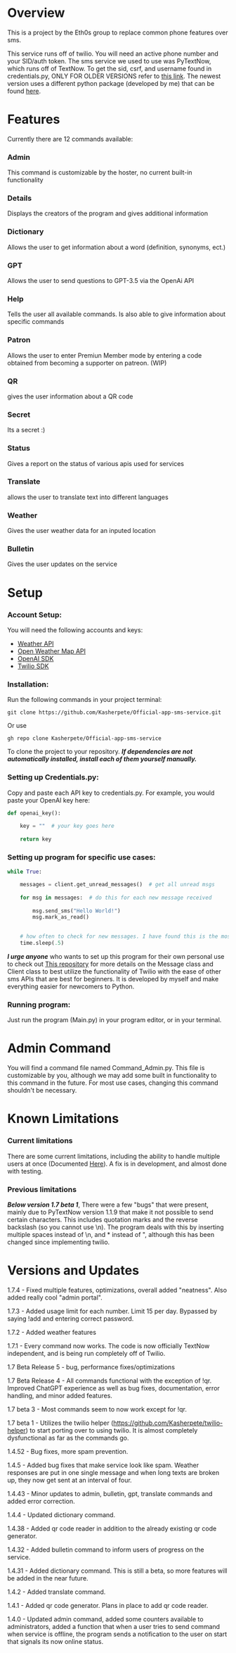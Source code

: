 # Overview
This is a project by the Eth0s group to replace common phone features over sms.

This service runs off of twilio. You will need an active phone number and your SID/auth token.
The sms service we used to use was PyTextNow, which runs off of TextNow. To get the sid, csrf, and username found in
credentials.py, ONLY FOR OLDER VERSIONS refer to [this link](https://github.com/leogomezz4t/PyTextNow_API). The newest
version uses a different python package (developed by me) that can be found
[here](https://github.com/Kasherpete/twilio-helper).
# Features
Currently there are 12 commands available:
### Admin
This command is customizable by the hoster, no current built-in functionality
### Details
Displays the creators of the program and gives additional information
### Dictionary
Allows the user to get information about a word (definition, synonyms, ect.)
### GPT 
Allows the user to send questions to GPT-3.5 via the OpenAi API
### Help
Tells the user all available commands. Is also able to give information about specific commands
### Patron
Allows the user to enter Premiun Member mode by entering a code obtained from becoming a supporter on patreon. (WIP)
### QR
gives the user information about a QR code
### Secret
Its a secret :)
### Status
Gives a report on the status of various apis used for services
### Translate
allows the user to translate text into different languages
### Weather
Gives the user weather data for an inputed location
### Bulletin
Gives the user updates on the service
# Setup
### Account Setup:
You will need the following accounts and keys:  
* [Weather API](https://weatherapi.com)
* [Open Weather Map API](https://openweathermap.com/)
* [OpenAI SDK](https://openai.com)
* [Twilio SDK](https://twilio.com)
### Installation:
Run the following commands in your project terminal:

`git clone https://github.com/Kasherpete/Official-app-sms-service.git`

Or use

`gh repo clone Kasherpete/Official-app-sms-service`

To clone the project to your repository. ***If dependencies are not automatically installed, install each of them
yourself manually.***
### Setting up Credentials.py:

Copy and paste each API key to credentials.py. For example, you would paste your OpenAI key here:

```python
def openai_key():
 
    key = ""  # your key goes here
    
    return key
```
### Setting up program for specific use cases:
```python
while True:

    messages = client.get_unread_messages()  # get all unread msgs
    
    for msg in messages:  # do this for each new message received
     
        msg.send_sms("Hello World!")
        msg.mark_as_read()
            

    # how often to check for new messages. I have found this is the most stable, keep on this number if you can.
    time.sleep(.5)

```
_**I urge anyone**_ who wants to set up this program for their own personal use to check out
[This repository](https://github.com/Kasherpete/twilio-helper) for more details on the Message class and Client class
to best utilize the functionality of Twilio with the ease of other sms APIs that are best for beginners. It is
developed by myself and make everything easier for newcomers to Python.
### Running program:
Just run the program (Main.py) in your program editor, or in your terminal.

# Admin Command
You will find a command file named Command_Admin.py. This file is customizable by you,
although we may add some built in functionality to this command in the future. For most use cases, changing this
command shouldn't be necessary.
# Known Limitations
### Current limitations
There are some current limitations, including the ability to handle multiple users at once (Documented
[Here](https://github.com/Kasherpete/Official-app-sms-service/issues/2)). A fix is in development, and almost done with testing.
### Previous limitations
**_Below version 1.7 beta 1_**, There were a few "bugs" that were present, mainly due to PyTextNow version 1.1.9 that
make it not possible to send certain characters. This includes quotation marks and the reverse backslash (so you cannot
use \n). The program deals with this by inserting multiple spaces instead of \n, and * instead of ", although this has
been changed since implementing twilio.
# Versions and Updates
1.7.4 - Fixed multiple features, optimizations, overall added "neatness". Also added really cool "admin portal".

1.7.3 - Added usage limit for each number. Limit 15 per day. Bypassed by saying !add and entering correct password.

1.7.2 - Added weather features

1.7.1 - Every command now works. The code is now officially TextNow independent, and is being run completely off of
Twilio.

1.7 Beta Release 5 - bug, performance fixes/optimizations

1.7 Beta Release 4 - All commands functional with the exception of !qr. Improved ChatGPT experience as well as bug
fixes, documentation, error handling, and minor added features.

1.7 beta 3 - Most commands seem to now work except for !qr.

1.7 beta 1 - Utilizes the twilio helper (https://github.com/Kasherpete/twilio-helper) to start porting over to using
twilio. It is almost completely dysfunctional as far as the commands go.

1.4.52 - Bug fixes, more spam prevention.

1.4.5 - Added bug fixes that make service look like spam. Weather responses are put in one single message and when
long texts are broken up, they now get sent at an interval of four.

1.4.43 - Minor updates to admin, bulletin, gpt, translate commands and added error correction.

1.4.4 - Updated dictionary command.

1.4.38 - Added qr code reader in addition to the already existing qr code generator.

1.4.32 - Added bulletin command to inform users of progress on the service.

1.4.31 - Added dictionary command. This is still a beta, so more features will be added in the near future.

1.4.2 - Added translate command.

1.4.1 - Added qr code generator. Plans in place to add qr code reader.

1.4.0  -  Updated admin command, added some counters available to administrators, added a function that when a user 
tries to send command when service is offline, the program sends a notification to the user on start that signals its
now online status.

